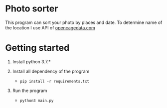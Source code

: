 # Photo sorter
This program can sort your photo by places and date. To determine name of the location I use API of [opencagedata.com](https://opencagedata.com/)

# Getting started

1. Install python 3.7.*
2. Install all dependency of the program
   - ``` pip install -r requirements.txt ```

3. Run the program
   - ```python3 main.py```
